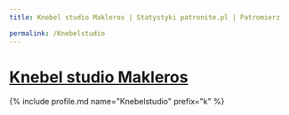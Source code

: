 ```yaml
---
title: Knebel studio Makleros | Statystyki patronite.pl | Patromierz

permalink: /Knebelstudio
---
```


# [Knebel studio Makleros](https://patronite.pl/Knebelstudio)

{% include profile.md name="Knebelstudio" prefix="k" %}
